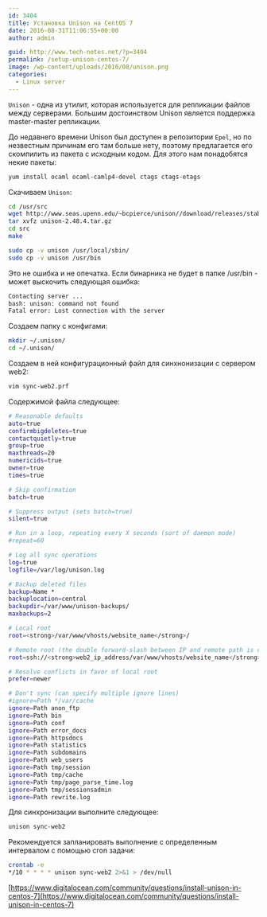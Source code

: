 ```yaml
---
id: 3404
title: Установка Unison на CentOS 7
date: 2016-08-31T11:06:55+00:00
author: admin

guid: http://www.tech-notes.net/?p=3404
permalink: /setup-unison-centos-7/
image: /wp-content/uploads/2016/08/unison.png
categories:
  - Linux server
---
```

`Unison` - одна из утилит, которая используется для репликации файлов между серверами. Большим достоинством Unison является поддержка master-master репликации.

До недавнего времени Unison был доступен в репозитории `Epel`, но по незвестным причинам его там больше нету, поэтому предлагается его скомпилить из пакета с исходным кодом. Для этого нам понадобятся некие пакеты:

```bash
yum install ocaml ocaml-camlp4-devel ctags ctags-etags
```

Скачиваем `Unison`:

```bash
cd /usr/src  
wget http://www.seas.upenn.edu/~bcpierce/unison//download/releases/stable/unison-2.48.4.tar.gz  
tar xvfz unison-2.48.4.tar.gz  
cd src  
make
```

```bash
sudo cp -v unison /usr/local/sbin/  
sudo cp -v unison /usr/bin
```

Это не ошибка и не опечатка. Если бинарника не будет в папке /usr/bin - может выскочить следующая ошибка:

```bash
Contacting server ...
bash: unison: command not found  
Fatal error: Lost connection with the server
```

Создаем папку с конфигами:

```bash
mkdir ~/.unison/  
cd ~/.unison/
```

Создаем в ней конфигурационный файл для синхнонизации с сервером web2:

```bash
vim sync-web2.prf
```

Содержимой файла следующее:

```bash
# Reasonable defaults
auto=true
confirmbigdeletes=true
contactquietly=true
group=true
maxthreads=20
numericids=true
owner=true
times=true

# Skip confirmation
batch=true

# Suppress output (sets batch=true)
silent=true

# Run in a loop, repeating every X seconds (sort of daemon mode)
#repeat=60

# Log all sync operations
log=true
logfile=/var/log/unison.log

# Backup deleted files
backup=Name *
backuplocation=central
backupdir=/var/www/unison-backups/
maxbackups=2

# Local root
root=<strong>/var/www/vhosts/website_name</strong>/

# Remote root (the double forward-slash between IP and remote path is correct)
root=ssh://<strong>web2_ip_address/var/www/vhosts/website_name</strong>/

# Resolve conflicts in favor of local root
prefer=newer

# Don't sync (can specify multiple ignore lines)
#ignore=Path */var/cache
ignore=Path anon_ftp
ignore=Path bin
ignore=Path conf
ignore=Path error_docs
ignore=Path httpsdocs
ignore=Path statistics
ignore=Path subdomains
ignore=Path web_users
ignore=Path tmp/session
ignore=Path tmp/cache    
ignore=Path tmp/page_parse_time.log
ignore=Path tmp/sessionsadmin
ignore=Path rewrite.log
```


Для синхронизации выполните следующее:

```bash
unison sync-web2
```

Рекомендуется запланировать выполнение с определенным интервалом с помощью cron задачи:

```bash
crontab -e  
*/10 * * * * unison sync-web2 2>&1 > /dev/null
```

[https://www.digitalocean.com/community/questions/install-unison-in-centos-7](https://www.digitalocean.com/community/questions/install-unison-in-centos-7)
